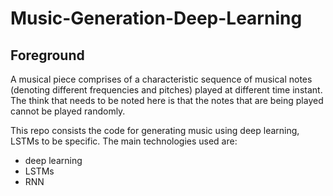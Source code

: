 # Music-Generation-Deep-Learning

## Foreground

A musical piece comprises of a characteristic sequence of musical notes (denoting different frequencies and pitches) played at different time instant. The think that needs to be noted here is that the notes that are being played cannot be played randomly. 

This repo consists the code for generating music using deep learning, LSTMs to be specific. The main technologies used are:
* deep learning
* LSTMs
* RNN